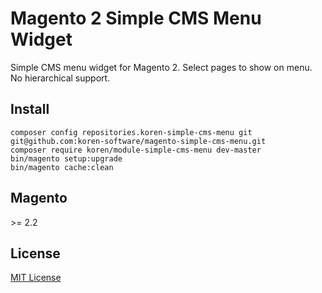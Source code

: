 # Magento 2 Simple CMS Menu Widget

Simple CMS menu widget for Magento 2. Select pages to show on menu. No hierarchical support.


## Install

````shell
composer config repositories.koren-simple-cms-menu git git@github.com:koren-software/magento-simple-cms-menu.git
composer require koren/module-simple-cms-menu dev-master
bin/magento setup:upgrade
bin/magento cache:clean
````

## Magento

\>= 2.2

## License

[MIT License](LICENSE)
